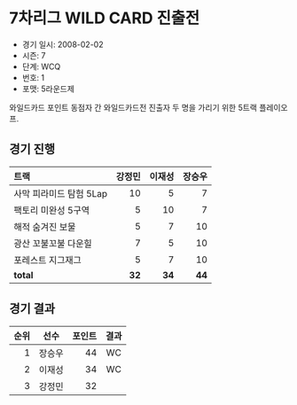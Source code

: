 # 7차리그 WILD CARD 진출전

- 경기 일시: 2008-02-02
- 시즌: 7
- 단계: WCQ
- 번호: 1
- 포맷: 5라운드제



와일드카드 포인트 동점자 간 와일드카드전 진출자 두 명을 가리기 위한 5트랙 플레이오프.

## 경기 진행

| 트랙 | 강정민 | 이재성 | 장승우 |
|:---|---:|---:|---:|
| 사막 피라미드 탐험 5Lap | 10 | 5 | 7 |
| 팩토리 미완성 5구역 | 5 | 10 | 7 |
| 해적 숨겨진 보물 | 5 | 7 | 10 |
| 광산 꼬불꼬불 다운힐 | 7 | 5 | 10 |
| 포레스트 지그재그 | 5 | 7 | 10 |
| __total__ | __32__ | __34__ | __44__ |




## 경기 결과

| 순위 | 선수 | 포인트 | 결과 |
|---:|:---:|---:|:---:|
| 1 | 장승우 | 44 | WC |
| 2 | 이재성 | 34 | WC |
| 3 | 강정민 | 32 |  |

